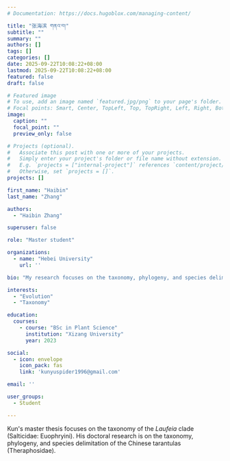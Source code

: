 ```yaml
---
# Documentation: https://docs.hugoblox.com/managing-content/

title: "张海滨 གནའ་བ།"
subtitle: ""
summary: ""
authors: []
tags: []
categories: []
date: 2025-09-22T10:08:22+08:00
lastmod: 2025-09-22T10:08:22+08:00
featured: false
draft: false

# Featured image
# To use, add an image named `featured.jpg/png` to your page's folder.
# Focal points: Smart, Center, TopLeft, Top, TopRight, Left, Right, BottomLeft, Bottom, BottomRight.
image:
  caption: ""
  focal_point: ""
  preview_only: false

# Projects (optional).
#   Associate this post with one or more of your projects.
#   Simply enter your project's folder or file name without extension.
#   E.g. `projects = ["internal-project"]` references `content/project/deep-learning/index.md`.
#   Otherwise, set `projects = []`.
projects: []

first_name: "Haibin"
last_name: "Zhang"

authors:
  - "Haibin Zhang"

superuser: false

role: "Master student"

organizations:
  - name: "Hebei University"
    url: ''

bio: "My research focuses on the taxonomy, phylogeny, and species delimitation of the tarantulas."

interests:
  - "Evolution"
  - "Taxonomy"

education:
  courses:
    - course: "BSc in Plant Science"
      institution: "Xizang University"
      year: 2023

social:
  - icon: envelope
    icon_pack: fas
    link: 'kunyuspider1996@gmail.com'

email: ''

user_groups:
  - Student

---
```


Kun's master thesis focuses on the taxonomy of the *Laufeia* clade (Salticidae: Euophryini). His doctoral research is on the taxonomy, phylogeny, and species delimitation of the Chinese tarantulas (Theraphosidae).
